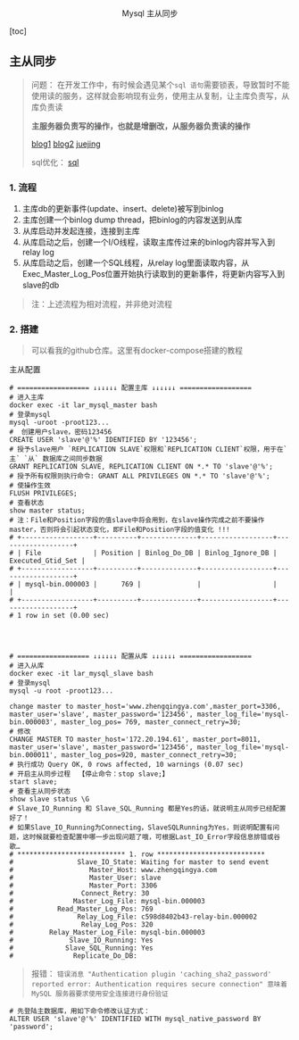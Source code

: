 <center>Mysql 主从同步</center>



[toc]







## 主从同步

> 问题： 在开发工作中，有时候会遇见某个`sql 语句`需要锁表，导致暂时不能使用读的服务，这样就会影响现有业务，使用主从复制，让主库负责写，从库负责读
>
> **主服务器负责写的操作，也就是增删改，从服务器负责读的操作**
>
> [blog1](https://blog.csdn.net/qq_38225558/article/details/121025633) [blog2](https://blog.csdn.net/qq_58804301/article/details/130061985) [juejing](https://juejin.cn/post/6931529095457013773)
>
> sql优化： [sql](https://learnku.com/articles/71177)





### 1. 流程

1. 主库db的更新事件(update、insert、delete)被写到binlog
2. 主库创建一个binlog dump thread，把binlog的内容发送到从库
3. 从库启动并发起连接，连接到主库
4. 从库启动之后，创建一个I/O线程，读取主库传过来的binlog内容并写入到relay log
5. 从库启动之后，创建一个SQL线程，从relay log里面读取内容，从Exec_Master_Log_Pos位置开始执行读取到的更新事件，将更新内容写入到slave的db

> 注：上述流程为相对流程，并非绝对流程







### 2. 搭建

> 可以看我的github仓库。这里有docker-compose搭建的教程



主从配置

```shell
# ================== ↓↓↓↓↓↓ 配置主库 ↓↓↓↓↓↓ ==================
# 进入主库
docker exec -it lar_mysql_master bash
# 登录mysql
mysql -uroot -proot123...
#  创建用户slave，密码123456
CREATE USER 'slave'@'%' IDENTIFIED BY '123456';
# 授予slave用户 `REPLICATION SLAVE`权限和`REPLICATION CLIENT`权限，用于在`主` `从` 数据库之间同步数据
GRANT REPLICATION SLAVE, REPLICATION CLIENT ON *.* TO 'slave'@'%';
# 授予所有权限则执行命令: GRANT ALL PRIVILEGES ON *.* TO 'slave'@'%';
# 使操作生效
FLUSH PRIVILEGES;
# 查看状态
show master status;
# 注：File和Position字段的值slave中将会用到，在slave操作完成之前不要操作master，否则将会引起状态变化，即File和Position字段的值变化 !!!
# +------------------+----------+--------------+------------------+-------------------+
# | File             | Position | Binlog_Do_DB | Binlog_Ignore_DB | Executed_Gtid_Set |
# +------------------+----------+--------------+------------------+-------------------+
# | mysql-bin.000003 |      769 |              |                  |                   |
# +------------------+----------+--------------+------------------+-------------------+
# 1 row in set (0.00 sec)




# ================== ↓↓↓↓↓↓ 配置从库 ↓↓↓↓↓↓ ==================
# 进入从库
docker exec -it lar_mysql_slave bash
# 登录mysql
mysql -u root -proot123...

change master to master_host='www.zhengqingya.com',master_port=3306, master_user='slave', master_password='123456', master_log_file='mysql-bin.000003', master_log_pos= 769, master_connect_retry=30;
# 修改
CHANGE MASTER TO master_host='172.20.194.61', master_port=8011, master_user='slave', master_password='123456', master_log_file='mysql-bin.000011', master_log_pos=920, master_connect_retry=30;
# 执行成功 Query OK, 0 rows affected, 10 warnings (0.07 sec)
# 开启主从同步过程  【停止命令：stop slave;】
start slave;
# 查看主从同步状态
show slave status \G
# Slave_IO_Running 和 Slave_SQL_Running 都是Yes的话，就说明主从同步已经配置好了！
# 如果Slave_IO_Running为Connecting，SlaveSQLRunning为Yes，则说明配置有问题，这时候就要检查配置中哪一步出现问题了哦，可根据Last_IO_Error字段信息排错或谷歌…
# *************************** 1. row ***************************
#                Slave_IO_State: Waiting for master to send event
#                   Master_Host: www.zhengqingya.com
#                   Master_User: slave
#                   Master_Port: 3306
#                 Connect_Retry: 30
#               Master_Log_File: mysql-bin.000003
#           Read_Master_Log_Pos: 769
#                Relay_Log_File: c598d8402b43-relay-bin.000002
#                 Relay_Log_Pos: 320
#         Relay_Master_Log_File: mysql-bin.000003
#              Slave_IO_Running: Yes
#             Slave_SQL_Running: Yes
#               Replicate_Do_DB:

```

> 报错： `错误消息 "Authentication plugin 'caching_sha2_password' reported error: Authentication requires secure connection" 意味着 MySQL 服务器要求使用安全连接进行身份验证`

```shell
# 先登陆主数据库，用如下命令修改认证方式：
ALTER USER 'slave'@'%' IDENTIFIED WITH mysql_native_password BY 'password';
```







